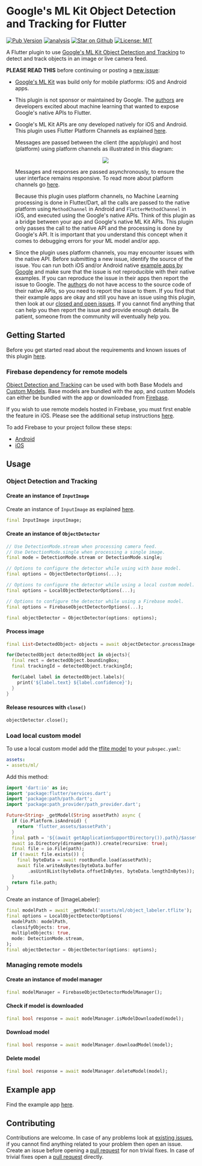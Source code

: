 # Google's ML Kit Object Detection and Tracking for Flutter

[![Pub Version](https://img.shields.io/pub/v/google_mlkit_object_detection)](https://pub.dev/packages/google_mlkit_object_detection)
[![analysis](https://github.com/flutter-ml/google_ml_kit_flutter/actions/workflows/flutter.yml/badge.svg)](https://github.com/flutter-ml/google_ml_kit_flutter/actions)
[![Star on Github](https://img.shields.io/github/stars/flutter-ml/google_ml_kit_flutter.svg?style=flat&logo=github&colorB=deeppink&label=stars)](https://github.com/flutter-ml/google_ml_kit_flutter)
[![License: MIT](https://img.shields.io/badge/license-MIT-purple.svg)](https://opensource.org/licenses/MIT)

A Flutter plugin to use [Google's ML Kit Object Detection and Tracking](https://developers.google.com/ml-kit/vision/object-detection) to detect and track objects in an image or live camera feed.

**PLEASE READ THIS** before continuing or posting a [new issue](https://github.com/flutter-ml/google_ml_kit_flutter/issues):

- [Google's ML Kit](https://developers.google.com/ml-kit) was build only for mobile platforms: iOS and Android apps.

- This plugin is not sponsor or maintained by Google. The [authors](https://github.com/flutter-ml/google_ml_kit_flutter/blob/master/AUTHORS) are developers excited about machine learning that wanted to expose Google's native APIs to Flutter.

- Google's ML Kit APIs are ony developed natively for iOS and Android. This plugin uses Flutter Platform Channels as explained [here](https://docs.flutter.dev/development/platform-integration/platform-channels).

  Messages are passed between the client (the app/plugin) and host (platform) using platform channels as illustrated in this diagram:

  <p align="center" width="100%">
    <img src="https://docs.flutter.dev/assets/images/docs/PlatformChannels.png"> 
  </p>

  Messages and responses are passed asynchronously, to ensure the user interface remains responsive. To read more about platform channels go [here](https://docs.flutter.dev/development/platform-integration/platform-channels).

  Because this plugin uses platform channels, no Machine Learning processing is done in Flutter/Dart, all the calls are passed to the native platform using `MethodChannel` in Android and `FlutterMethodChannel` in iOS, and executed using the Google's native APIs. Think of this plugin as a bridge between your app and Google's native ML Kit APIs. This plugin only passes the call to the native API and the processing is done by Google's API. It is important that you understand this concept when it comes to debugging errors for your ML model and/or app.

- Since the plugin uses platform channels, you may encounter issues with the native API. Before submitting a new issue, identify the source of the issue. You can run both iOS and/or Android native [example apps by Google](https://github.com/googlesamples/mlkit) and make sure that the issue is not reproducible with their native examples. If you can reproduce the issue in their apps then report the issue to Google. The [authors](https://github.com/flutter-ml/google_ml_kit_flutter/blob/master/AUTHORS) do not have access to the source code of their native APIs, so you need to report the issue to them. If you find that their example apps are okay and still you have an issue using this plugin, then look at our [closed and open issues](https://github.com/flutter-ml/google_ml_kit_flutter/issues). If you cannot find anything that can help you then report the issue and provide enough details. Be patient, someone from the community will eventually help you.

## Getting Started

Before you get started read about the requirements and known issues of this plugin [here](https://github.com/flutter-ml/google_ml_kit_flutter#requirements).

### Firebase dependency for remote models

[Object Detection and Tracking](https://developers.google.com/ml-kit/vision/object-detection) can be used with both Base Models and [Custom Models](https://developers.google.com/ml-kit/custom-models). Base models are bundled with the app, and custom Models can either be bundled with the app or downloaded from [Firebase](https://firebase.google.com/).

If you wish to use remote models hosted in Firebase, you must first enable the feature in iOS. Please see the additional setup instructions [here](https://github.com/flutter-ml/google_ml_kit_flutter/tree/master#firebase-dependency-custom-models).

To add Firebase to your project follow these steps:

- [Android](https://firebase.google.com/docs/android/setup)
- [iOS](https://firebase.google.com/docs/ios/setup)

## Usage

### Object Detection and Tracking

#### Create an instance of `InputImage`

Create an instance of `InputImage` as explained [here](https://github.com/flutter-ml/google_ml_kit_flutter/tree/master/packages/google_mlkit_commons#creating-an-inputimage).

```dart
final InputImage inputImage;
```

#### Create an instance of `ObjectDetector`

```dart
// Use DetectionMode.stream when processing camera feed.
// Use DetectionMode.single when processing a single image.
final mode = DetectionMode.stream or DetectionMode.single;

// Options to configure the detector while using with base model.
final options = ObjectDetectorOptions(...);

// Options to configure the detector while using a local custom model.
final options = LocalObjectDetectorOptions(...);

// Options to configure the detector while using a Firebase model.
final options = FirebaseObjectDetectorOptions(...);

final objectDetector = ObjectDetector(options: options);
```

#### Process image

```dart
final List<DetectedObject> objects = await objectDetector.processImage(inputImage);

for(DetectedObject detectedObject in objects){
  final rect = detectedObject.boundingBox;
  final trackingId = detectedObject.trackingId;

  for(Label label in detectedObject.labels){
    print('${label.text} ${label.confidence}');
  }
}
```

#### Release resources with `close()`

```dart
objectDetector.close();
```

### Load local custom model

To use a local custom model add the [tflite model](https://www.tensorflow.org/lite) to your `pubspec.yaml`:

```yaml
assets:
- assets/ml/
```

Add this method:

```dart
import 'dart:io' as io;
import 'package:flutter/services.dart';
import 'package:path/path.dart';
import 'package:path_provider/path_provider.dart';

Future<String> _getModel(String assetPath) async {
  if (io.Platform.isAndroid) {
    return 'flutter_assets/$assetPath';
  }
  final path = '${(await getApplicationSupportDirectory()).path}/$assetPath';
  await io.Directory(dirname(path)).create(recursive: true);
  final file = io.File(path);
  if (!await file.exists()) {
    final byteData = await rootBundle.load(assetPath);
    await file.writeAsBytes(byteData.buffer
        .asUint8List(byteData.offsetInBytes, byteData.lengthInBytes));
  }
  return file.path;
}
```

Create an instance of [ImageLabeler]:

```dart
final modelPath = await _getModel('assets/ml/object_labeler.tflite');
final options = LocalObjectDetectorOptions(
  modelPath: modelPath,
  classifyObjects: true,
  multipleObjects: true,
  mode: DetectionMode.stream,
);
final objectDetector = ObjectDetector(options: options);
```

### Managing remote models

#### Create an instance of model manager

```dart
final modelManager = FirebaseObjectDetectorModelManager();
```

#### Check if model is downloaded

```dart
final bool response = await modelManager.isModelDownloaded(model);
```

#### Download model

```dart
final bool response = await modelManager.downloadModel(model);
```

#### Delete model

```dart
final bool response = await modelManager.deleteModel(model);
```

## Example app

Find the example app [here](https://github.com/flutter-ml/google_ml_kit_flutter/tree/master/packages/example).

## Contributing

Contributions are welcome.
In case of any problems look at [existing issues](https://github.com/flutter-ml/google_ml_kit_flutter/issues), if you cannot find anything related to your problem then open an issue.
Create an issue before opening a [pull request](https://github.com/flutter-ml/google_ml_kit_flutter/pulls) for non trivial fixes.
In case of trivial fixes open a [pull request](https://github.com/flutter-ml/google_ml_kit_flutter/pulls) directly.
